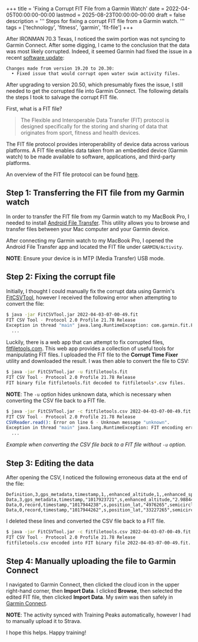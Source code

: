 +++
title = 'Fixing a Corrupt FIT File from a Garmin Watch'
date = 2022-04-05T00:00:00-00:00
lastmod = 2025-08-23T00:00:00-00:00
draft = false
description = '''
Steps for fixing a corrupt FIT file from a Garmin watch.
'''
tags = ['technology', 'fitness', 'garmin', 'fit-file']
+++

After IRONMAN 70.3 Texas, I noticed the swim portion was not syncing to Garmin
Connect. After some digging, I came to the conclusion that the data was most
likely corrupted. Indeed, it seemed Garmin had fixed the issue in a recent
[software update][software update]:

```
Changes made from version 19.20 to 20.30:
  • Fixed issue that would corrupt open water swim activity files.
```

After upgrading to version 20.50, which presumably fixes the issue, I still
needed to get the corrupted file into Garmin Connect. The following details the
steps I took to salvage the corrupt FIT file.

First, what is a FIT file?

>The Flexible and Interoperable Data Transfer (FIT) protocol is designed
>specifically for the storing and sharing of data that originates from sport,
>fitness and health devices.

The FIT file protocol provides interoperability of device data across various
platforms. A FIT file enables data taken from an embedded device (Garmin watch)
to be made available to software, applications, and third-party platforms.

An overview of the FIT file protocol can be found [here][here].

## Step 1: Transferring the FIT file from my Garmin watch

In order to transfer the FIT file from my Garmin watch to my MacBook Pro,
I needed to install [Android File Transfer][Android File Transfer]. This
utility allows you to browse and transfer files between your Mac computer and
your Garmin device.

After connecting my Garmin watch to my MacBook Pro, I opened the Android File
Transfer app and located the FIT file under `GARMIN/Activity`.

**NOTE**: Ensure your device is in MTP (Media Transfer) USB mode.

## Step 2: Fixing the corrupt file

Initially, I thought I could manually fix the corrupt data using Garmin's
[FitCSVTool][FitCSVTool], however I received the following error when
attempting to convert the file:

```bash
$ java -jar FitCSVTool.jar 2022-04-03-07-00-49.fit
FIT CSV Tool - Protocol 2.0 Profile 21.78 Release
Exception in thread "main" java.lang.RuntimeException: com.garmin.fit.FitRuntimeException: FIT decode error: Endian 243 not supported. Error at byte: 114276
  ...
```

Luckily, there is a web app that can attempt to fix corrupted files,
[fitfiletools.com][fitfiletools.com]. This web app provides a collection of
useful tools for manipulating FIT files. I uploaded the FIT file to the
**Corrupt Time Fixer** utility and downloaded the result. I was then able to
convert the file to CSV:

```bash
$ java -jar FitCSVTool.jar -u fitfiletools.fit
FIT CSV Tool - Protocol 2.0 Profile 21.78 Release
FIT binary file fitfiletools.fit decoded to fitfiletools*.csv files.
```

**NOTE**: The `-u` option hides unknown data, which is necessary when
converting the CSV file back to a FIT file.

```bash
$ java -jar FitCSVTool.jar -c fitfiletools.csv 2022-04-03-07-00-49.fit
FIT CSV Tool - Protocol 2.0 Profile 21.78 Release
CSVReader.read(): Error on line 6 - Unknown message "unknown".
Exception in thread "main" java.lang.RuntimeException: FIT encoding error.
  ...
```
*Example when converting the CSV file back to a FIT file without `-u` option.*

## Step 3: Editing the data

After opening the CSV, I noticed the following erroneous data at the end of the
file:

```
Definition,3,gps_metadata,timestamp,1,,enhanced_altitude,1,,enhanced_speed,1,,,,,,,,,,,,,,,,,,,,,,,,,,,,,,,,,,,,,,,,,,,,,,,,,,,,,,,,,,,,,,,,,,,,,,,,,,,,,,,,,,,,,,,,,,,,,,,,,,,,,,,,,,,,,,,,,,,,,,,,,,,,,,,,,,,,,,,,,,,,,,,,,,,,,,,,,,,,,,,,,,,,,,,,,,,,,,,,,,,,,,,,,,,,,,,,,,,,,,,,,,,,,,,,,,,,,,,,,,,,,,,,,,,,,,,,,,,,,,,,,,,,,,,,,,,,,,,,,,,,,,,,,,,,,
Data,3,gps_metadata,timestamp,"1017923721",s,enhanced_altitude,"2.988443896E8",m,enhanced_speed,"1113.864",m/s,,,,,,,,,,,,,,,,,,,,,,,,,,,,,,,,,,,,,,,,,,,,,,,,,,,,,,,,,,,,,,,,,,,,,,,,,,,,,,,,,,,,,,,,,,,,,,,,,,,,,,,,,,,,,,,,,,,,,,,,,,,,,,,,,,,,,,,,,,,,,,,,,,,,,,,,,,,,,,,,,,,,,,,,,,,,,,,,,,,,,,,,,,,,,,,,,,,,,,,,,,,,,,,,,,,,,,,,,,,,,,,,,,,,,,,,,,,,,,,,,,,,,,,,,,,,,,,,,,,,,,,,,,,,
Data,0,record,timestamp,"1017944238",s,position_lat,"4976265",semicircles,position_long,"33588224",semicircles,distance,"1679052.86",m,enhanced_speed,"4984.076",m/s,unknown,"33792",,heart_rate,"0",bpm,cadence,"5",rpm,temperature,"-3",C,cycles,"4",cycles,fractional_cadence,"1.046875",rpm,unknown,"9",,unknown,"4",,total_cycles,"1284|1284",cycles,,,,,,,,,,,,,,,,,,,,,,,,,,,,,,,,,,,,,,,,,,,,,,,,,,,,,,,,,,,,,,,,,,,,,,,,,,,,,,,,,,,,,,,,,,,,,,,,,,,,,,,,,,,,,,,,,,,,,,,,,,,,,,,,,,,,,,,,,,,,,,,,,,,,,,,,,,,,,,,,,,,,,,,,,,,,,,,,,,,,,,,,,,,,,,,,,,,,,,,,,,,,,,,,,,,,,,,,,,,,,,,,,,,,,,,,,,,
Data,0,record,timestamp,"1017944262",s,position_lat,"33227265",semicircles,position_long,"861801485",semicircles,distance,"155.32",m,enhanced_speed,"1117784.396",m/s,unknown,"118",,heart_rate,"11",bpm,cadence,"118",rpm,temperature,"117",C,cycles,"115",cycles,fractional_cadence,"0.890625",rpm,unknown,"114",,unknown,"112",,total_cycles,"1395|1395",cycles,,,,,,,,,,,,,,,,,,,,,,,,,,,,,,,,,,,,,,,,,,,,,,,,,,,,,,,,,,,,,,,,,,,,,,,,,,,,,,,,,,,,,,,,,,,,,,,,,,,,,,,,,,,,,,,,,,,,,,,,,,,,,,,,,,,,,,,,,,,,,,,,,,,,,,,,,,,,,,,,,,,,,,,,,,,,,,,,,,,,,,,,,,,,,,,,,,,,,,,,,,,,,,,,,,,,,,,,,,,,,,,,,,,,,,,,,,,
```

I deleted these lines and converted the CSV file back to a FIT file.

```bash
$ java -jar FitCSVTool.jar -c fitfiletools.csv 2022-04-03-07-00-49.fit
FIT CSV Tool - Protocol 2.0 Profile 21.78 Release
fitfiletools.csv encoded into FIT binary file 2022-04-03-07-00-49.fit.
```

## Step 4: Manually uploading the file to Garmin Connect

I navigated to Garmin Connect, then clicked the cloud icon in the upper
right-hand corner, then **Import Data**. I clicked **Browse**, then selected
the edited FIT file, then clicked **Import Data**. My swim was then safely in
[Garmin Connect][Garmin Connect].

**NOTE**: The activity synced with Training Peaks automatically, however I had
to manually upload it to Strava.

I hope this helps. Happy training!

[software update]: https://www8.garmin.com/support/download_details.jsp?id=15159
[here]: https://developer.garmin.com/fit/overview
[Android File Transfer]: https://www.android.com/filetransfer
[FitCSVTool]: https://developer.garmin.com/fit/fitcsvtool
[fitfiletools.com]: https://www.fitfiletools.com
[Garmin Connect]: https://connect.garmin.com/modern/activity/8587222233

